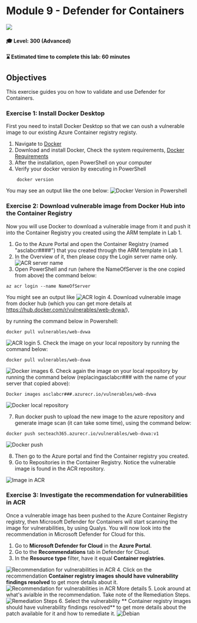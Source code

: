 # Module 9 - Defender for Containers

<p align="left"><img src="../Images/asc-labs-advanced.gif?raw=true"></p>

#### 🎓 Level: 300 (Advanced)
#### ⌛ Estimated time to complete this lab: 60 minutes

## Objectives
This exercise guides you on how to validate and use Defender for Containers.

### Exercise 1: Install Docker Desktop

First you need to install Docker Desktop so that we can oush a vulnerable image to our existing Azure Container registry registy.

1.	Navigate to [Docker](https://www.docker.com/products/docker-desktop)  
2.  Download and install Docker, Check the system requirements, [Docker Requirements](https://docs.docker.com/get-docker/)
3.  After the installation, open PowerShell on your computer
4. Verify your docker version by executing in PowerShell
```
    docker version​
```
You may see an output like the one below:
![Docker Version in Powershell](../Images/1dockerversion.png?raw=true)


### Exercise 2: Download vulnerable image from Docker Hub into the Container Registry

Now you will use Docker to download a vulnerable image from it and push it into the Container Registry you created using the ARM template in Lab 1.


1. Go to the Azure Portal and open the Container Registry (named "asclabcr####") that you created through the ARM template in Lab 1.
2. In the Overview of it, then please copy the Login server name only.
![ACR server name](../Images/2acrserver.png?raw=true)
3.	Open PowerShell and run (where the NameOfServer is the one copied from above) the command below:
```
az acr login --name NameOfServer
```
You might see an output like 
![ACR login](../Images/3acrlogin.png?raw=true)
4. Download vulnerable image from docker hub (which you can get more details at https://hub.docker.com/r/vulnerables/web-dvwa/),

by running the command below in Powershell:
```
docker pull vulnerables/web-dvwa
```
![ACR login](../Images/4dockerpullimage.png?raw=true)
5. Check the image on your local repository by running the command below:
```
docker pull vulnerables/web-dvwa
```
![Docker images](../Images/5dockerimages.png?raw=true)
6. Check again the image on your local repository by running the command below (replacingasclabcr### with the name of your server that copied above): 
```
Docker images asclabcr###.azurecr.io/vulnerables/web-dvwa
```
![Docker local repository](../Images/6dockerlocalrepo.png?raw=true)

7. Run docker push to upload the new image to the azure repository and generate image scan (it can take some time), using the command below: 
```
docker push secteach365.azurecr.io/vulnerables/web-dvwa:v1
```
![Docker push](../Images/7dockerpush.png?raw=true)

8. Then go to the Azure portal and find the Container registry you created.
9. Go to Repositories in the Container Registry. Notice the vulnerable image is found in the ACR repository.

![Image in ACR](../Images/8imageinacr.png?raw=true)



### Exercise 3: Investigate the recommendation for vulnerabilities in ACR

Once a vulnerable image has been pushed to the Azure Container Registry registry, then Microsoft Defender for Containers will start scanning the image for vulnerabilities, by using Qualys. You will now look into the recommendation in Microsoft Defender for Cloud for this. 
 
 1. Go to **Microsoft Defender for Cloud** in the **Azure Portal**.
 2. Go to the **Recommendations** tab in Defender for Cloud.
 3. In the **Resource type** filter, have it equal **Container registries**.

 ![Recommendation for vulnerabilities in ACR](../Images/9recommendation.png?raw=true)
 4. Click on the recommendation **Container registry images should have vulnerability findings resolved** to get more details about it.
 ![Recommendation for vulnerabilities in ACR More details](../Images/10recommendationmoreinfo.png?raw=true)
 5. Look around at what's avialble in the recommendation. Take note of the Remediation Steps.
  ![Remediation Steps](../Images/remsteps.png?raw=true)
 6. Select the vulnerability ** Container registry images should have vulnerability findings resolved** to get more details about the patch available for it and how to remediate it.
 ![Debian](../Images/11debian.png?raw=true)
 

